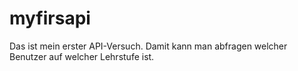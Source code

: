 # myfirsapi
Das ist mein erster API-Versuch. Damit kann man abfragen welcher Benutzer auf welcher Lehrstufe ist.
